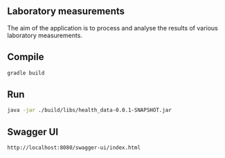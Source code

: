 ## Laboratory measurements
The aim of the application is to process and analyse the results of various laboratory measurements.

## Compile
```bash
gradle build
```

## Run
```bash
java -jar ./build/libs/health_data-0.0.1-SNAPSHOT.jar
```

## Swagger UI
```
http://localhost:8080/swagger-ui/index.html
```
